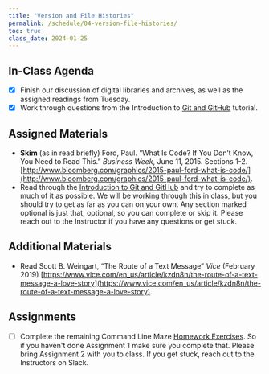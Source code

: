 ```yaml
---
title: "Version and File Histories"
permalink: /schedule/04-version-file-histories/
toc: true
class_date: 2024-01-25
---
```


## In-Class Agenda

- [x] Finish our discussion of digital libraries and archives, as well as the assigned readings from Tuesday.
- [x] Work through questions from the Introduction to [Git and GitHub]({{site.baseurl}}/materials/introducing-humanities-computing/03-intro-versioning) tutorial.

## Assigned Materials

- **Skim** (as in read briefly) Ford, Paul. “What Is Code? If You Don’t Know, You Need to Read This.” *Business Week*, June 11, 2015. Sections 1-2. [http://www.bloomberg.com/graphics/2015-paul-ford-what-is-code/](http://www.bloomberg.com/graphics/2015-paul-ford-what-is-code/).
- Read through the [Introduction to Git and GitHub]({{site.baseurl}}/materials/introducing-humanities-computing/03-intro-versioning) and try to complete as much of it as possible. We will be working through this in class, but you should try to get as far as you can on your own. Any section marked optional is just that, optional, so you can complete or skip it. Please reach out to the Instructor if you have any questions or get stuck.

## Additional Materials

- Read Scott B. Weingart, “The Route of a Text Message” *Vice* (February 2019) [https://www.vice.com/en_us/article/kzdn8n/the-route-of-a-text-message-a-love-story](https://www.vice.com/en_us/article/kzdn8n/the-route-of-a-text-message-a-love-story).

## Assignments

- [ ] Complete the remaining Command Line Maze [Homework Exercises]({{site.baseurl}}/materials/introducing-humanities-computing/02-intro-cli-file-formats/#homework-exercises). So if you haven't done Assignment 1 make sure you complete that. Please bring Assignment 2 with you to class. If you get stuck, reach out to the Instructors on Slack.
